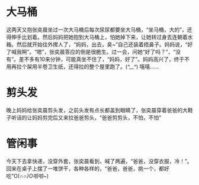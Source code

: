 # 大马桶

这两天又抱张奕晨坐过一次大马桶后每次尿尿都要坐大马桶，“坐马桶，大的”，还得伸手比划着。然后妈妈把她抱到大马桶上，怕她掉下来，让她转过身去连朝着水箱。然后就开始往外撵人了，“妈妈，出去，臭~”自己还装着捂鼻子。妈妈说，“好了喊我啊”。“嗯”，张奕晨答应的倒是很脆生。过一会，问她“好了吗？”，“没有”。差不多有10来分钟，可能真坐不住了，“妈妈，好了”。妈妈高兴了，终于不用再拉个屎用半卷卫生纸，还得拉的整个屋里跑了。(*^__^*) 嘻嘻……

# 剪头发

晚上妈妈给张奕晨剪头发，之前头发有点长都盖到眼睛了，张奕晨穿着爸爸的大鞋子听话的让妈妈剪完后又来拉爸爸剪头，“爸爸剪剪头，不怕，不怕”

# 管闲事
今天下去拿快递，没穿外套，张奕晨看到，喊了两遍，“爸爸，没穿衣服，冷！”。回来在桌子上摆了一堆饼干，各种各样的，“爸爸，爸爸，挑一个，都好吃”O(∩_∩)O哈哈~_)
